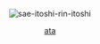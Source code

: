 <div align="center">

  
![sae-itoshi-rin-itoshi](https://github.com/user-attachments/assets/a37e682d-c308-4909-8977-e59a163ddf79)

[ata](https://iltsoi.atabook.org/)
